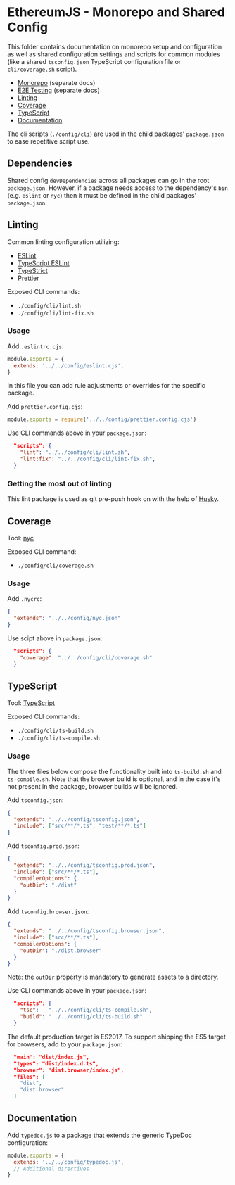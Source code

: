# EthereumJS - Monorepo and Shared Config

This folder contains documentation on monorepo setup and configuration as well as shared
configuration settings and scripts for common modules (like a shared `tsconfig.json` TypeScript
configuration file or `cli/coverage.sh` script).

- [Monorepo](./MONOREPO.md) (separate docs)
- [E2E Testing](./E2E_TESTING.md) (separate docs)
- [Linting](#linting)
- [Coverage](#coverage)
- [TypeScript](#typescript)
- [Documentation](#documentation)

The cli scripts (`./config/cli`) are used in the child packages' `package.json` to ease repetitive script use.

## Dependencies

Shared config `devDependencies` across all packages can go in the root `package.json`. However, if a package needs access to the dependency's `bin` (e.g. `eslint` or `nyc`) then it must be defined in the child packages' `package.json`.

## Linting

Common linting configuration utilizing:

- [ESLint](https://eslint.org/)
- [TypeScript ESLint](https://github.com/typescript-eslint/typescript-eslint)
- [TypeStrict](https://github.com/krzkaczor/TypeStrict)
- [Prettier](https://prettier.io/docs/en/integrating-with-linters.html)

Exposed CLI commands:

- `./config/cli/lint.sh`
- `./config/cli/lint-fix.sh`

### Usage

Add `.eslintrc.cjs`:

```js
module.exports = {
  extends: '../../config/eslint.cjs',
}
```

In this file you can add rule adjustments or overrides for the specific package.

Add `prettier.config.cjs`:

```js
module.exports = require('../../config/prettier.config.cjs')
```

Use CLI commands above in your `package.json`:

```json
  "scripts": {
    "lint": "../../config/cli/lint.sh",
    "lint:fix": "../../config/cli/lint-fix.sh",
  }
```

### Getting the most out of linting

This lint package is used as git pre-push hook on with the help of [Husky](https://www.npmjs.com/package/husky).

## Coverage

Tool: [nyc](https://istanbul.js.org/)

Exposed CLI command:

- `./config/cli/coverage.sh`

### Usage

Add `.nycrc`:

```json
{
  "extends": "../../config/nyc.json"
}
```

Use scipt above in `package.json`:

```json
  "scripts": {
    "coverage": "../../config/cli/coverage.sh"
  }
```

## TypeScript

Tool: [TypeScript](https://www.typescriptlang.org/)

Exposed CLI commands:

- `./config/cli/ts-build.sh`
- `./config/cli/ts-compile.sh`

### Usage

The three files below compose the functionality built into `ts-build.sh` and `ts-compile.sh`. Note that the browser build is optional, and in the case it's not present in the package, browser builds will be ignored.

Add `tsconfig.json`:

```json
{
  "extends": "../../config/tsconfig.json",
  "include": ["src/**/*.ts", "test/**/*.ts"]
}
```

Add `tsconfig.prod.json`:

```json
{
  "extends": "../../config/tsconfig.prod.json",
  "include": ["src/**/*.ts"],
  "compilerOptions": {
    "outDir": "./dist"
  }
}
```

Add `tsconfig.browser.json`:

```json
{
  "extends": "../../config/tsconfig.browser.json",
  "include": ["src/**/*.ts"],
  "compilerOptions": {
    "outDir": "./dist.browser"
  }
}
```

Note: the `outDir` property is mandatory to generate assets to a directory.

Use CLI commands above in your `package.json`:

```json
  "scripts": {
    "tsc":   "../../config/cli/ts-compile.sh",
    "build": "../../config/cli/ts-build.sh"
  }
```

The default production target is ES2017. To support shipping the ES5 target for browsers, add to your `package.json`:

```json
  "main": "dist/index.js",
  "types": "dist/index.d.ts",
  "browser": "dist.browser/index.js",
  "files": [
    "dist",
    "dist.browser"
  ]
```

## Documentation

Add `typedoc.js` to a package that extends the generic TypeDoc configuration:

```js
module.exports = {
  extends: '../../config/typedoc.js',
  // Additional directives
}
```
